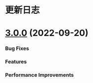 # 更新日志

# [3.0.0](https://github.com/DataVizU/Paddle.js/compare/v2.1.0...v3.0.0) (2022-09-20)

### Bug Fixes

### Features

### Performance Improvements

